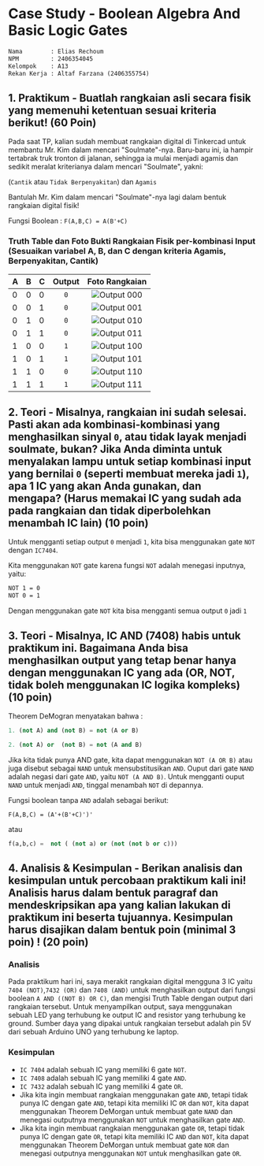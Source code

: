 # Case Study - Boolean Algebra And Basic Logic Gates

``` txt
Nama        : Elias Rechoum
NPM         : 2406354045
Kelompok    : A13
Rekan Kerja : Altaf Farzana (2406355754)
```

## 1. Praktikum - Buatlah rangkaian asli secara fisik yang memenuhi ketentuan sesuai kriteria berikut! (60 Poin)

Pada saat TP, kalian sudah membuat rangkaian digital di Tinkercad untuk membantu Mr. Kim dalam mencari "Soulmate"-nya. Baru-baru ini, ia hampir tertabrak truk tronton di jalanan, sehingga ia mulai menjadi agamis dan sedikit meralat kriterianya dalam mencari "Soulmate", yakni:

(`Cantik` atau `Tidak Berpenyakitan`) dan `Agamis`

Bantulah Mr. Kim dalam mencari "Soulmate"-nya lagi dalam bentuk rangkaian digital fisik!

Fungsi Boolean :
`F(A,B,C) = A(B'+C)`

### Truth Table dan Foto Bukti Rangkaian Fisik per-kombinasi Input (Sesuaikan variabel A, B, dan C dengan kriteria Agamis, Berpenyakitan, Cantik)

|  A  |  B  |  C  |  Output  |           Foto Rangkaian              |
|-----|-----|-----|:--------:|:-------------------------------------:|
|  0  |  0  |  0  |   `0`    |     ![Output 000](000.jpg)            |
|  0  |  0  |  1  |   `0`    |     ![Output 001](001.jpg)            |
|  0  |  1  |  0  |   `0`    |     ![Output 010](010.jpg)            |
|  0  |  1  |  1  |   `0`    |     ![Output 011](011.jpg)            |
|  1  |  0  |  0  |   `1`    |     ![Output 100](100.jpg)            |
|  1  |  0  |  1  |   `1`    |     ![Output 101](101.jpg)            |
|  1  |  1  |  0  |   `0`    |     ![Output 110](110.jpg)            |
|  1  |  1  |  1  |   `1`    |     ![Output 111](111.jpg)            |

## 2. Teori - Misalnya, rangkaian ini sudah selesai. Pasti akan ada kombinasi-kombinasi yang menghasilkan sinyal `0`, atau tidak layak menjadi soulmate, bukan? Jika Anda diminta untuk menyalakan lampu untuk setiap kombinasi input yang bernilai `0` (seperti membuat mereka jadi `1`), apa 1 IC yang akan Anda gunakan, dan mengapa? (Harus memakai IC yang sudah ada pada rangkaian dan tidak diperbolehkan menambah IC lain)  (10 poin)

Untuk mengganti setiap output `0` menjadi `1`, kita bisa menggunakan gate `NOT` dengan `IC7404`.

Kita menggunakan `NOT` gate karena fungsi `NOT` adalah menegasi inputnya, yaitu:

```txt
NOT 1 = 0
NOT 0 = 1
```

Dengan menggunakan gate `NOT` kita bisa mengganti semua output `0` jadi `1`

## 3. Teori - Misalnya, IC AND (7408) habis untuk praktikum ini. Bagaimana Anda bisa menghasilkan output yang tetap benar hanya dengan menggunakan IC yang ada (OR, NOT, tidak boleh menggunakan IC logika kompleks) (10 poin)

Theorem DeMogran menyatakan bahwa :

``` python
1. (not A) and (not B) = not (A or B)

2. (not A) or  (not B) = not (A and B)
```

Jika kita tidak punya AND gate, kita dapat menggunakan `NOT (A OR B)` atau juga disebut sebagai `NAND` untuk mensubstitusikan `AND`. Ouput dari gate `NAND` adalah negasi dari gate `AND`, yaitu `NOT (A AND B)`. Untuk mengganti ouput `NAND` untuk menjadi `AND`, tinggal menambah `NOT` di depannya.  

Fungsi boolean tanpa `AND` adalah sebagai berikut:

`F(A,B,C) = (A'+(B'+C)')'`

atau 

```python
f(a,b,c) =  not ( (not a) or (not (not b or c)))
```

## 4. Analisis & Kesimpulan - Berikan analisis dan kesimpulan untuk percobaan praktikum kali ini! Analisis harus dalam bentuk paragraf dan mendeskripsikan apa yang kalian lakukan di praktikum ini beserta tujuannya. Kesimpulan harus disajikan dalam bentuk poin (minimal 3 poin) ! (20 poin)

### Analisis

Pada praktikum hari ini, saya merakit rangkaian digital mengguna 3 IC yaitu `7404 (NOT)`,`7432 (OR)` dan `7408 (AND)` untuk menghasilkan output dari fungsi boolean `A AND ((NOT B) OR C)`, dan mengisi Truth Table dengan output dari rangkaian tersebut. Untuk menyampilkan output, saya menggunakan sebuah LED yang terhubung ke output IC and resistor yang terhubung ke ground. Sumber daya yang dipakai untuk rangkaian tersebut adalah pin 5V dari sebuah Arduino UNO yang terhubung ke laptop.  

### Kesimpulan

- `IC 7404` adalah sebuah IC yang memiliki 6 gate `NOT`.
- `IC 7408` adalah sebuah IC yang memiliki 4 gate `AND`.
- `IC 7432` adalah sebuah IC yang memiliki 4 gate `OR`.
- Jika kita ingin membuat rangkaian menggunakan gate `AND`, tetapi tidak punya IC dengan gate `AND`, tetapi kita memiliki IC `OR` dan `NOT`, kita dapat menggunakan Theorem DeMorgan untuk membuat gate `NAND` dan menegasi outputnya menggunakan `NOT` untuk menghasilkan gate `AND`.
- Jika kita ingin membuat rangkaian menggunakan gate `OR`, tetapi tidak punya IC dengan gate `OR`, tetapi kita memiliki IC `AND` dan `NOT`, kita dapat menggunakan Theorem DeMorgan untuk membuat gate `NOR` dan menegasi outputnya menggunakan `NOT` untuk menghasilkan gate `OR`.
